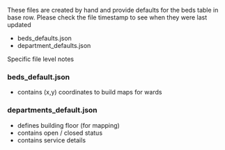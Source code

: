 These files are created by hand and provide defaults for the beds table in base row. Please check the file timestamp to see when they were last updated

- beds_defaults.json
- department_defaults.json


Specific file level notes

### beds_default.json

- contains (x,y) coordinates to build maps for wards

### departments_default.json

- defines building floor (for mapping)
- contains open / closed status
- contains service details
